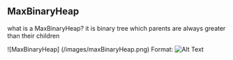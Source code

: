 ## MaxBinaryHeap
 what is a MaxBinaryHeap?
 it is binary tree which parents are always greater than their children

 ![MaxBinaryHeap]
 (/images/maxBinaryHeap.png)
 Format: ![Alt Text](url)